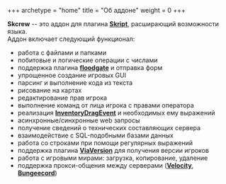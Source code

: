 +++
archetype = "home"
title = "Об аддоне"
weight = 0
+++

**Skcrew** -- это аддон для плагина [**Skript**](https://github.com/SkriptLang/Skript), расширающий возможности языка.\
Аддон включает следующий функционал:
- работа с файлами и папками
- побитовые и логические операции с числами 
- поддержка плагина [**floodgate**](https://github.com/GeyserMC/Floodgate) и отправка форм
- упрощенное создание игровых GUI
- парсинг и выполнение кода из текста
- рисование на картах
- редактирование прав игрока
- выполнение команд от лица игрока с правами оператора
- реализация [**InventoryDragEvent**](https://hub.spigotmc.org/javadocs/bukkit/org/bukkit/event/inventory/InventoryDragEvent.html) и необходимых ему выражений
- асинхронные/синхронные web запросы 
- получение сведений о технических составляющих сервера
- взаимодействие с SQL-подобными базами данных
- работа со строками при помощи регулярных выражений
- поддержка плагина [**ViaVersion**](https://github.com/ViaVersion/ViaVersion) для получения версии игроков
- работа с игровыми мирами: загрузка, копирование, удаление
- поддержка прокси-общения между серверами ([**Velocity**](https://github.com/PaperMC/Velocity), [**Bungeecord**](https://github.com/SpigotMC/BungeeCord))
